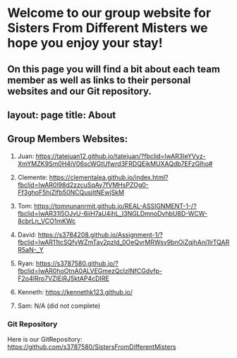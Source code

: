 # Welcome to our group website for Sisters From Different Misters we hope you enjoy your stay!
On this page you will find a bit about each team member as well as links to their personal websites and our Git repository.
---
layout: page
title: About
---


## Group Members Websites:

1. Juan: https://tatejuan12.github.io/tatejuan/?fbclid=IwAR3IeYVyz-XmYMZK9Sm0H4iV06scWGtUfwrd3FRDQEikMUXAQdb7EFzGIho#

2. Clemente: https://clementalea.github.io/index.html?fbclid=IwAR0l98d2zzcuSqAy7fVMHsPZOg0-Ff3ghoF5hjZlfb50NCQusjItNEwjSkM

3. Tom: https://tomnunanrmit.github.io/REAL-ASSIGNMENT-1-/?fbclid=IwAR31I5OJvU-6iiH7aU4ihL_I3NGLDmnoDvhbU8D-WCW-8cbrLn_VCO1mKWc

4. David: https://s3784208.github.io/Assignment-1/?fbclid=IwAR11tcSQfvWZmTav2pzId_0OeQvrMRWsv9bnOiZqjhAnj1IrTQARR5aN-_Y

5. Ryan: https://s3787580.github.io/?fbclid=IwAR0hoOtnA0ALVEGmezQcIzINfCGdvfp-F2o4IRro7VZIEiRJ5ktAP4cDIRE

6. Kenneth: https://kennethk123.github.io/

7. Sam: N/A (did not complete)

### Git Repository
Here is our GitRepository: https://github.com/s3787580/SistersFromDifferentMisters


